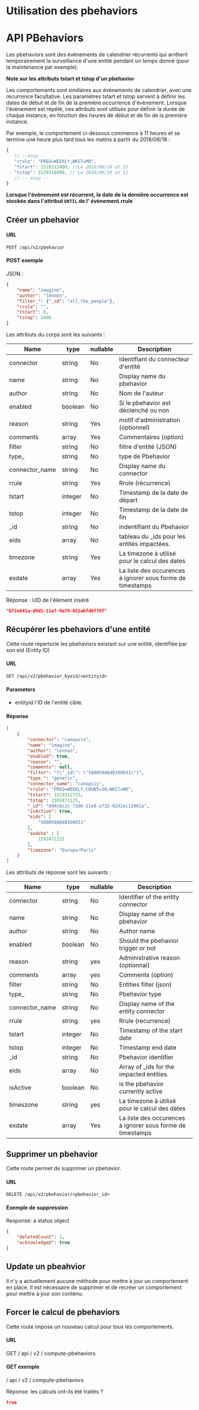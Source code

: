 # Utilisation des pbehaviors

# API PBehaviors

Les pbehaviors sont des évènements de calendrier récurrents qui arrêtent temporairement la surveillance d'une entité pendant un temps donné (pour la maintenance par exemple).

**Note sur les attributs tstart et tstop d'un pbehavior**

Les comportements sont similaires aux évènements de calendrier, avec une récurrence facultative.
Les paramètres tstart et tstop servent à définir les dates de début et de fin de la première occurrence d'évènement.
Lorsque l'évènement est répété, ces attributs sont utilisés pour définir la durée de chaque instance, en fonction des heures de début et de fin de la première instance.

Par exemple, le comportement ci-dessous commence à 11 heures et se termine une heure plus tard tous les matins à partir du 2018/06/18 :

```js
{
   // --snip --
   "rrule": "FREQ=WEEKLY;WKST=MO",
   "tstart": 1529312400, //Le 2018/06/18 at 11
   "tstop": 1529316000, // Le 2018/06/18 at 12
   // -- snip --
}
```

**Lorsque l'évènement est récurrent, la date de la dernière occurrence est stockée dans l'attribut `UNTIL` de l' évènement.rrule**

## Créer un pbehavior

#### URL

  `POST /api/v2/pbehavior`

#### POST exemple

JSON :

```json
{
    "name": "imagine",
    "author": "lennon",
    "filter_": {"_id": "all_the_people"},
    "rrule": "",
    "tstart": 0,
    "tstop": 1000
}
```

Les attributs du corps sont les suivants :

| Name            | type    | nullable | Description                                                |
|-----------------|---------|----------|------------------------------------------------------------|
| connector       | string  | No       | Identifiant du connecteur d'entité                         |
| name            | string  | No       | Display name du pbehavior                                  |
| author          | string  | No       | Nom de l'auteur                                            |
| enabled         | boolean | No       | Si le pbehavior est déclenché ou non                       |
| reason          | string  | Yes      | motif d'administration (optionnel)                         |
| comments        | array   | Yes      | Commentaires (option)                                      |
| filter          | string  | No       | filtre d'entité (JSON)                                     |
| type\_          | string  | No       | type de Pbehavior                                          |
| connector\_name | string  | No       | Display name du connector                                  |
| rrule           | string  | Yes      | Rrule (récurrence)                                         |
| tstart          | integer | No       | Timestamp de la date de départ                             |
| tstop           | integer | No       | Timestamp de la date de fin                                |
| \_id            | string  | No       | indentifiant du Pbehavior                                  |
| eids            | array   | No       | tableau du \_ids pour les entités impactées.               |
| timezone        | string  | Yes      | La timezone à utilisé pour le calcul des dates             |
| exdate          | array   | Yes      | La liste des occurences à ignorer sous forme de timestamps |


Réponse : UID de l'élément inséré

```json
"b72e841a-d9d1-11e7-9a70-022abfd0f78f"
```

## Récupérer les pbehaviors d'une entité

Cette route répertorie les pbehaviors existant sur une entité, identifiée par son eid (Entity ID)

#### URL

`GET /api/v2/pbehavior_byeid/<entityid>`

#### Parameters

* entityid l'ID de l'entité cible.

#### Réponse

```json
[
    {
        "connector": "canopsis",
        "name": "imagine",
        "author": "lennon",
        "enabled": true,
        "reason": "",
        "comments": null,
        "filter": "{\"_id\": \"580059AB4B100031\"}",
        "type_": "generic",
        "connector_name": "canopsis",
        "rrule": "FREQ=WEEKLY;COUNT=30;WKST=MO",
        "tstart": 1529312725,
        "tstop": 1592471125,
        "_id": "dd4cbc2c-72d6-11e8-a732-0242ac12001a",
        "isActive": true,
        "eids": [
            "580059AB4B100031"
        ],
        "exdate" : [
            1592471125
        ],
        "timezone": "Europe/Paris"
    }
]
```

Les attributs de réponse sont les suivants :

| Name            | type    | nullable | Description                                                |
|-----------------|---------|----------|------------------------------------------------------------|
| connector       | string  | No       | Identifier of the entity connector                         |
| name            | string  | No       | Display name of the pbehavior                              |
| author          | string  | No       | Author name                                                |
| enabled         | boolean | No       | Should the pbehavior trigger or not                        |
| reason          | string  | yes      | Administrative reason (optionnal)                          |
| comments        | array   | yes      | Comments (option)                                          |
| filter          | string  | No       | Entities filter (json)                                     |
| type\_          | string  | No       | Pbehavior type                                             |
| connector\_name | string  | No       | Display name of the entity connector                       |
| rrule           | string  | yes      | Rrule (recurrence)                                         |
| tstart          | integer | No       | Timestamp of the start date                                |
| tstop           | integer | No       | Timestamp  end date                                        |
| \_id            | string  | No       | Pbehavior identifier                                       |
| eids            | array   | No       | Array of \_ids for the impacted entities.                  |
| isActive        | boolean | No       | is the pbehavior currently active                          |
| timeszone       | string  | yes      | La timezone à utilisé pour le calcul des dates             |
| exdate          | array   | Yes      | La liste des occurences à ignorer sous forme de timestamps |


## Supprimer un pbehavior

Cette route permet de supprimer un pbehavior.

#### URL

  `DELETE /api/v2/pbehavior/<pbehavior_id>`

#### Exemple de suppression

Response: a status object

```json
{
    "deletedCount": 1,
    "acknowledged": true
}
```

## Update un pbeahvior

Il n'y a actuellement aucune méthode pour mettre à jour un comportement en place. Il est nécessaire de supprimer et de recréer un comportement pour mettre à jour son contenu.

## Forcer le calcul de pbehaviors

Cette route impose un nouveau calcul pour tous les comportements.

#### URL

GET / api / v2 / compute-pbehaviors

#### GET exemple

/ api / v2 / compute-pbehaviors

Réponse: les calculs ont-ils été traités ?

```json
true
```
